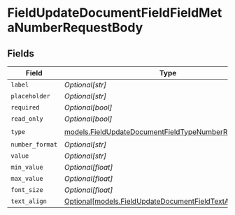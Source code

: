 # FieldUpdateDocumentFieldFieldMetaNumberRequestBody


## Fields

| Field                                                                                                                | Type                                                                                                                 | Required                                                                                                             | Description                                                                                                          |
| -------------------------------------------------------------------------------------------------------------------- | -------------------------------------------------------------------------------------------------------------------- | -------------------------------------------------------------------------------------------------------------------- | -------------------------------------------------------------------------------------------------------------------- |
| `label`                                                                                                              | *Optional[str]*                                                                                                      | :heavy_minus_sign:                                                                                                   | N/A                                                                                                                  |
| `placeholder`                                                                                                        | *Optional[str]*                                                                                                      | :heavy_minus_sign:                                                                                                   | N/A                                                                                                                  |
| `required`                                                                                                           | *Optional[bool]*                                                                                                     | :heavy_minus_sign:                                                                                                   | N/A                                                                                                                  |
| `read_only`                                                                                                          | *Optional[bool]*                                                                                                     | :heavy_minus_sign:                                                                                                   | N/A                                                                                                                  |
| `type`                                                                                                               | [models.FieldUpdateDocumentFieldTypeNumberRequestBody2](../models/fieldupdatedocumentfieldtypenumberrequestbody2.md) | :heavy_check_mark:                                                                                                   | N/A                                                                                                                  |
| `number_format`                                                                                                      | *Optional[str]*                                                                                                      | :heavy_minus_sign:                                                                                                   | N/A                                                                                                                  |
| `value`                                                                                                              | *Optional[str]*                                                                                                      | :heavy_minus_sign:                                                                                                   | N/A                                                                                                                  |
| `min_value`                                                                                                          | *Optional[float]*                                                                                                    | :heavy_minus_sign:                                                                                                   | N/A                                                                                                                  |
| `max_value`                                                                                                          | *Optional[float]*                                                                                                    | :heavy_minus_sign:                                                                                                   | N/A                                                                                                                  |
| `font_size`                                                                                                          | *Optional[float]*                                                                                                    | :heavy_minus_sign:                                                                                                   | N/A                                                                                                                  |
| `text_align`                                                                                                         | [Optional[models.FieldUpdateDocumentFieldTextAlignNumber]](../models/fieldupdatedocumentfieldtextalignnumber.md)     | :heavy_minus_sign:                                                                                                   | N/A                                                                                                                  |